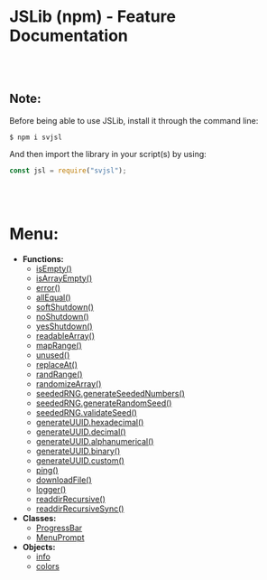 # JSLib (npm) - Feature Documentation

<br><br>

## Note:
Before being able to use JSLib, install it through the command line:
```
$ npm i svjsl
```
And then import the library in your script(s) by using:
```js
const jsl = require("svjsl");
```

<br><br>

# Menu:
- **Functions:**
    - [isEmpty()](./features/functions.md#isempty)
    - [isArrayEmpty()](./features/functions.md#isarrayempty)
    - [error()](./features/functions.md#error)
    - [allEqual()](./features/functions.md#allequal)
    - [softShutdown()](./features/functions.md#softshutdown)
    - [noShutdown()](./features/functions.md#noshutdown)
    - [yesShutdown()](./features/functions.md#yesshutdown)
    - [readableArray()](./features/functions.md#readablearray)
    - [mapRange()](./features/functions.md#maprange)
    - [unused()](./features/functions.md#unused)
    - [replaceAt()](./features/functions.md#replaceat)
    - [randRange()](./features/functions.md#randrange)
    - [randomizeArray()](./features/functions.md#randomizearray)
    - [seededRNG.generateSeededNumbers()](./features/functions.md#seededrng-generateseedednumbers)
    - [seededRNG.generateRandomSeed()](./features/functions.md#seededrng-generaterandomseed)
    - [seededRNG.validateSeed()](./features/functions.md#seededrng-validateseed)
    - [generateUUID.hexadecimal()](./features/functions.md#generateuuid-hexadecimal)
    - [generateUUID.decimal()](./features/functions.md#generateuuid-decimal)
    - [generateUUID.alphanumerical()](./features/functions.md#generateuuid-alphanumerical)
    - [generateUUID.binary()](./features/functions.md#generateuuid-binary)
    - [generateUUID.custom()](./features/functions.md#generateuuid-custom)
    - [ping()](./features/functions.md#ping)
    - [downloadFile()](./features/functions.md#downloadfile)
    - [logger()](./features/functions.md#logger)
    - [readdirRecursive()](./features/functions.md#readdirrecursive)
    - [readdirRecursiveSync()](./features/functions.md#readdirrecursivesync)
- **Classes:**
    - [ProgressBar](./features/classes.md#progress-bar)
    - [MenuPrompt](./features/classes.md#menu-prompt)
- **Objects:**
    - [info](./features/objects.md#info)
    - [colors](./features/objects.md#colors)